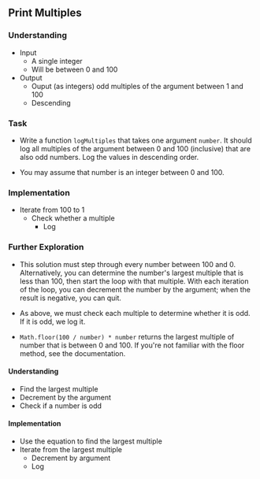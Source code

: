 ## Print Multiples

### Understanding
- Input
  + A single integer
  + Will be between 0 and 100
- Output
  + Ouput (as integers) odd multiples of the argument between 1 and 100
  + Descending

### Task
- Write a function `logMultiples` that takes one argument `number`. It should log all multiples of the argument between 0 and 100 (inclusive) that are also odd numbers. Log the values in descending order.

- You may assume that number is an integer between 0 and 100.



### Implementation
- Iterate from 100 to 1
  + Check whether a multiple
    * Log

### Further Exploration
- This solution must step through every number between 100 and 0. Alternatively, you can determine the number's largest multiple that is less than 100, then start the loop with that multiple. With each iteration of the loop, you can decrement the number by the argument; when the result is negative, you can quit.

- As above, we must check each multiple to determine whether it is odd. If it is odd, we log it.

- `Math.floor(100 / number) * number` returns the largest multiple of number that is between 0 and 100. If you're not familiar with the floor method, see the documentation.

#### Understanding
- Find the largest multiple
- Decrement by the argument
- Check if a number is odd

#### Implementation
- Use the equation to find the largest multiple
- Iterate from the largest multiple
  + Decrement by argument
  + Log